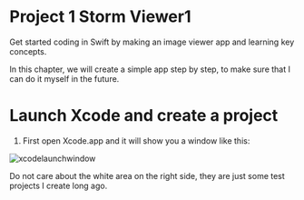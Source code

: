 # Project 1 Storm Viewer1

Get started coding in Swift by making an image viewer app and learning key concepts.

In this chapter, we will create a simple app step by step, to make sure that I can do it myself in the future.

# Launch Xcode and create a project

1. First open Xcode.app and it will show you a window like this:

![xcodelaunchwindow](https://tva1.sinaimg.cn/large/0082zybpgy1gc6dp3nxn9j30nk0ectbh.jpg)

Do not care about the white area on the right side, they are just some test projects I create long ago.